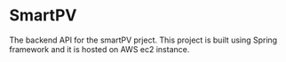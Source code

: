 # SmartPV
The backend API for the smartPV prject. 
This project is built using Spring framework and it is hosted on AWS ec2 instance.



